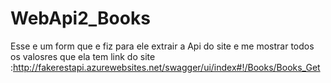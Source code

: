 # WebApi2_Books
Esse e um form  que e fiz para ele extrair a Api do site e me mostrar todos os valosres que ela tem 
link do site :http://fakerestapi.azurewebsites.net/swagger/ui/index#!/Books/Books_Get

